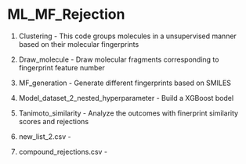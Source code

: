 # ML_MF_Rejection

1. Clustering - This code groups molecules in a unsupervised manner based on their molecular fingerprints

2. Draw_molecule - Draw molecular fragments corresponding to fingerprint feature number 

3. MF_generation - Generate different fingerprints based on SMILES

4. Model_dataset_2_nested_hyperparameter - Build a XGBoost bodel

5. Tanimoto_similarity - Analyze the outcomes with finerprint similarity scores and rejections

6. new_list_2.csv - 

7. compound_rejections.csv - 
